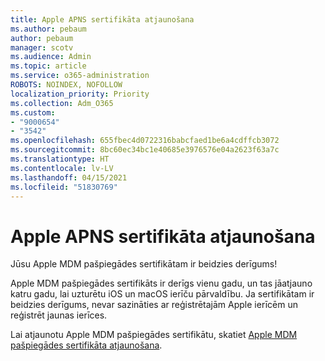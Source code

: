```yaml
---
title: Apple APNS sertifikāta atjaunošana
ms.author: pebaum
author: pebaum
manager: scotv
ms.audience: Admin
ms.topic: article
ms.service: o365-administration
ROBOTS: NOINDEX, NOFOLLOW
localization_priority: Priority
ms.collection: Adm_O365
ms.custom:
- "9000654"
- "3542"
ms.openlocfilehash: 655fbec4d0722316babcfaed1be6a4cdffcb3072
ms.sourcegitcommit: 8bc60ec34bc1e40685e3976576e04a2623f63a7c
ms.translationtype: HT
ms.contentlocale: lv-LV
ms.lasthandoff: 04/15/2021
ms.locfileid: "51830769"
---
```

# <a name="renew-apple-apns-certificate"></a>Apple APNS sertifikāta atjaunošana

Jūsu Apple MDM pašpiegādes sertifikātam ir beidzies derīgums!

Apple MDM pašpiegādes sertifikāts ir derīgs vienu gadu, un tas jāatjauno katru gadu, lai uzturētu iOS un macOS ierīču pārvaldību. Ja sertifikātam ir beidzies derīgums, nevar sazināties ar reģistrētajām Apple ierīcēm un reģistrēt jaunas ierīces.

Lai atjaunotu Apple MDM pašpiegādes sertifikātu, skatiet [Apple MDM pašpiegādes sertifikāta atjaunošana](https://docs.microsoft.com/intune/enrollment/apple-mdm-push-certificate-get#renew-apple-mdm-push-certificate).
